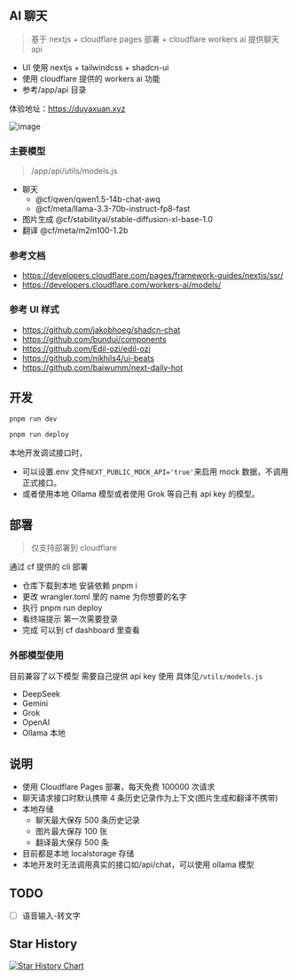 ## AI 聊天

> 基于 nextjs + cloudflare pages 部署 + cloudflare workers ai 提供聊天 api

- UI 使用 nextjs + tailwindcss + shadcn-ui
- 使用 cloudflare 提供的 workers ai 功能
- 参考/app/api 目录

体验地址：https://duyaxuan.xyz

![image](https://github.com/user-attachments/assets/fe25176f-8b02-4f7b-918b-08a512224647)

### 主要模型

> /app/api/utils/models.js

- 聊天
  - @cf/qwen/qwen1.5-14b-chat-awq
  - @cf/meta/llama-3.3-70b-instruct-fp8-fast
- 图片生成 @cf/stabilityai/stable-diffusion-xl-base-1.0
- 翻译 @cf/meta/m2m100-1.2b

### 参考文档

- https://developers.cloudflare.com/pages/framework-guides/nextjs/ssr/
- https://developers.cloudflare.com/workers-ai/models/

### 参考 UI 样式

- https://github.com/jakobhoeg/shadcn-chat
- https://github.com/bundui/components
- https://github.com/Edil-ozi/edil-ozi
- https://github.com/nikhils4/ui-beats
- https://github.com/baiwumm/next-daily-hot

## 开发

```bash
pnpm run dev

pnpm run deploy
```

本地开发调试接口时，

- 可以设置.env 文件`NEXT_PUBLIC_MOCK_API='true'`来启用 mock 数据，不调用正式接口。
- 或者使用本地 Ollama 模型或者使用 Grok 等自己有 api key 的模型。

## 部署

> 仅支持部署到 cloudflare

通过 cf 提供的 cli 部署

- 仓库下载到本地 安装依赖 pnpm i
- 更改 wrangler.toml 里的 name 为你想要的名字
- 执行 pnpm run deploy
- 看终端提示 第一次需要登录
- 完成 可以到 cf dashboard 里查看

### 外部模型使用

目前兼容了以下模型 需要自己提供 api key 使用 具体见`/utils/models.js`

- DeepSeek
- Gemini
- Grok
- OpenAI
- Ollama 本地

## 说明

- 使用 Cloudflare Pages 部署，每天免费 100000 次请求
- 聊天请求接口时默认携带 4 条历史记录作为上下文(图片生成和翻译不携带)
- 本地存储
  - 聊天最大保存 500 条历史记录
  - 图片最大保存 100 张
  - 翻译最大保存 500 条
- 目前都是本地 localstorage 存储
- 本地开发时无法调用真实的接口如/api/chat，可以使用 ollama 模型

## TODO

- [ ] 语音输入-转文字

## Star History

[![Star History Chart](https://api.star-history.com/svg?repos=wuyangwang/my-chat-web&type=Date)](https://star-history.com/#wuyangwang/my-chat-web&Date)
